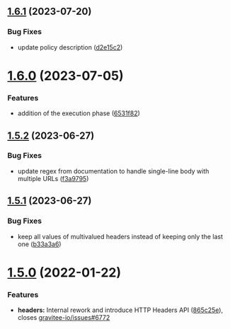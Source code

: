 ## [1.6.1](https://github.com/gravitee-io/gravitee-policy-url-rewriting/compare/1.6.0...1.6.1) (2023-07-20)


### Bug Fixes

* update policy description ([d2e15c2](https://github.com/gravitee-io/gravitee-policy-url-rewriting/commit/d2e15c2a6771340ab8d27e965552df4659175916))

# [1.6.0](https://github.com/gravitee-io/gravitee-policy-url-rewriting/compare/1.5.2...1.6.0) (2023-07-05)


### Features

* addition of the execution phase ([6531f82](https://github.com/gravitee-io/gravitee-policy-url-rewriting/commit/6531f822aee77c09882fab604f55c046de4f27d2))

## [1.5.2](https://github.com/gravitee-io/gravitee-policy-url-rewriting/compare/1.5.1...1.5.2) (2023-06-27)


### Bug Fixes

* update regex from documentation to handle single-line body with multiple URLs ([f3a9795](https://github.com/gravitee-io/gravitee-policy-url-rewriting/commit/f3a9795f631dc62e717422e82b106252410137d8))

## [1.5.1](https://github.com/gravitee-io/gravitee-policy-url-rewriting/compare/1.5.0...1.5.1) (2023-06-27)


### Bug Fixes

* keep all values of multivalued headers instead of keeping only the last one ([b33a3a6](https://github.com/gravitee-io/gravitee-policy-url-rewriting/commit/b33a3a6714eb006dfe7a744709779c9be6037187))

# [1.5.0](https://github.com/gravitee-io/gravitee-policy-url-rewriting/compare/1.4.0...1.5.0) (2022-01-22)


### Features

* **headers:** Internal rework and introduce HTTP Headers API ([865c25e](https://github.com/gravitee-io/gravitee-policy-url-rewriting/commit/865c25e22978aa0b08ddf595c3d9857d64032c24)), closes [gravitee-io/issues#6772](https://github.com/gravitee-io/issues/issues/6772)
